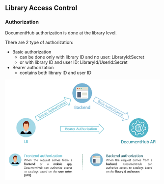## Library Access Control


### Authorization

DocumentHub authorization is done at the library level.

There are 2 type of authorization:
- Basic authorization
  - can be done only with library ID and no user: LibraryId:Secret
  - or with library ID and user ID: LibraryId/UserId:Secret
- Bearer authorization
  - contains both library ID and user ID


![Authorization](_attachments/auth.png)
